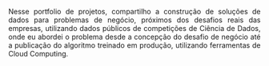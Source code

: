 <p align='justify'> Nesse portfolio de projetos, compartilho a construção de soluções
  de dados para problemas de negócio, próximos dos desafios reais das empresas, 
  utilizando dados públicos de competições de Ciência de Dados, onde eu abordei
  o problema desde a concepção do desafio de negócio até a publicação do algoritmo
  treinado em produção, utilizando ferramentas de Cloud Computing.</p>

